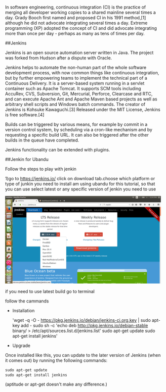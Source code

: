 In software engineering, continuous integration (CI) is the practice of merging all developer working copies to a shared mainline several times a day. Grady Booch first named and proposed CI in his 1991 method,[1] although he did not advocate integrating several times a day. Extreme programming (XP) adopted the concept of CI and did advocate integrating more than once per day - perhaps as many as tens of times per day.

##Jenkins

Jenkins is an open source automation server written in Java. The project was forked from Hudson after a dispute with Oracle.

Jenkins helps to automate the non-human part of the whole software development process, with now common things like continuous integration, but by further empowering teams to implement the technical part of a Continuous Delivery. It is a server-based system running in a servlet container such as Apache Tomcat. It supports SCM tools including AccuRev, CVS, Subversion, Git, Mercurial, Perforce, Clearcase and RTC, and can execute Apache Ant and Apache Maven based projects as well as arbitrary shell scripts and Windows batch commands. The creator of Jenkins is Kohsuke Kawaguchi.[3] Released under the MIT License, Jenkins is free software.[4]

Builds can be triggered by various means, for example by commit in a version control system, by scheduling via a cron-like mechanism and by requesting a specific build URL. It can also be triggered after the other builds in the queue have completed.

Jenkins functionality can be extended with plugins.

##Jenkin for Ubandu

Follow the steps to play with jenkin 

1)go to https://jenkins.io/ click on download tab.choose which platform or type of junkin you need to install am using ubandu for this tutorial, so that you can use select latest or any specific version of jenkin you need to use

<p><a href="https://raw.githubusercontent.com/rameshvoltella/AndroidEssentials/master/ContinuousIntegration/screens/Screenshot%20from%202016-12-20%2012-41-02.png" target="_blank"><img src="https://raw.githubusercontent.com/rameshvoltella/AndroidEssentials/master/ContinuousIntegration/screens/Screenshot%20from%202016-12-20%2012-41-02.png" alt="Screenshot one" style="max-width:100%;"></a></p>

if you need to use latest build go to terminal

follow the cammands

* Installation

    'wget -q -O - https://pkg.jenkins.io/debian/jenkins-ci.org.key | sudo apt-key add -
     sudo sh -c 'echo deb http://pkg.jenkins.io/debian-stable binary/ > /etc/apt/sources.list.d/jenkins.list'
     sudo apt-get update
     sudo apt-get install jenkins'

* Upgrade

Once installed like this, you can update to the later version of Jenkins (when it comes out) by running the following commands:

    sudo apt-get update
    sudo apt-get install jenkins

(aptitude or apt-get doesn't make any difference.)


